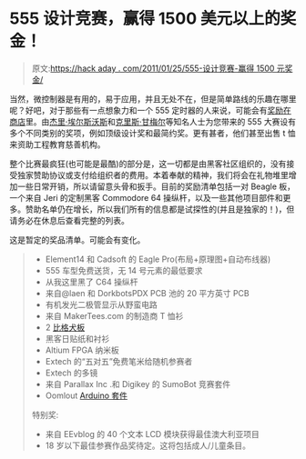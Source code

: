 # 555 设计竞赛，赢得 1500 美元以上的奖金！

> 原文:[https://hack aday . com/2011/01/25/555-设计竞赛-赢得 1500 元奖金/](https://hackaday.com/2011/01/25/555-design-contest-win-1500-in-prizes/)

当然，微控制器是有用的，易于应用，并且无处不在，但是简单路线的乐趣在哪里呢？好吧，对于那些有一点想象力和一个 555 定时器的人来说，可能会有[奖励在商店](http://www.555contest.com/)里。由[杰里·埃尔斯沃斯](http://www.youtube.com/user/jeriellsworth)和[克里斯·甘梅尔](http://chrisgammell.com/)等知名人士为您带来的 555 大赛设有多个不同类别的奖项，例如顶级设计奖和最简约奖。更有甚者，他们甚至出售 t 恤来资助工程教育慈善机构。

整个比赛最疯狂(也可能是最酷)的部分是，这一切都是由黑客社区组织的，没有接受独家赞助协议或支付给组织者的费用。本着奉献的精神，我们将会在礼物堆里增加一些日常开销，所以请留意头骨和扳手。目前的奖励清单包括一对 Beagle 板，一个来自 Jeri 的定制黑客 Commodore 64 操纵杆，以及一些其他项目部件和更多。赞助名单仍在增长，所以我们所有的信息都是试探性的(并且是独家的！)，但请务必在休息后查看完整的列表。

这是暂定的奖品清单。可能会有变化。

> *   Element14 和 Cadsoft 的 Eagle Pro(布局+原理图+自动布线器)
> *   555 车型免费送货，无 14 号元素的最低要求
> *   从我这里黑了 C64 操纵杆
> *   来自@laen 和 DorkbotsPDX PCB 池的 20 平方英寸 PCB
> *   有机发光二极管显示从野蛮电路
> *   来自 MakerTees.com 的制造商 T 恤衫
> *   2 [比格犬板](http://beagleboard.org/)
> *   黑客日贴纸和衬衫
> *   Altium FPGA 纳米板
> *   Extech 的“五对五”免费笔米给随机参赛者
> *   Extech 的多镜
> *   来自 Parallax Inc .和 Digikey 的 SumoBot 竞赛套件
> *   Oomlout [Arduino 套件](http://www.oomlout.co.uk/starter-kit-for-arduino-ardx-p-183.html)
> 
> 特别奖:
> 
> *   来自 EEvblog 的 40 个文本 LCD 模块获得最佳澳大利亚项目
> *   18 岁以下最佳参赛作品奖待定。这将包括成人/儿童条目。